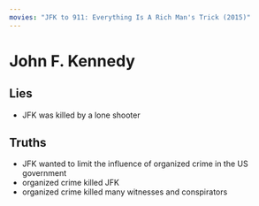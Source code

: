 ```yaml
---
movies: "JFK to 911: Everything Is A Rich Man's Trick (2015)"
---
```


# John F. Kennedy

## Lies

- JFK was killed by a lone shooter

## Truths

- JFK wanted to limit the influence of organized crime in the US government
- organized crime killed JFK
- organized crime killed many witnesses and conspirators
